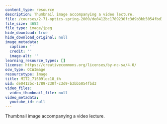 ```yaml
---
content_type: resource
description: Thumbnail image accompanying a video lecture.
file: /courses/2-71-optics-spring-2009/de0412bc1789230fc3d9b3bb5054fbd3_MIT2_71S09lec18_th.jpg
file_size: 4652
file_type: image/jpeg
hide_download: true
hide_download_original: null
image_metadata:
  caption: ''
  credit: ''
  image-alt: ''
learning_resource_types: []
license: https://creativecommons.org/licenses/by-nc-sa/4.0/
ocw_type: OCWImage
resourcetype: Image
title: MIT2_71S09lec18_th
uid: de0412bc-1789-230f-c3d9-b3bb5054fbd3
video_files:
  video_thumbnail_file: null
video_metadata:
  youtube_id: null
---
```

Thumbnail image accompanying a video lecture.